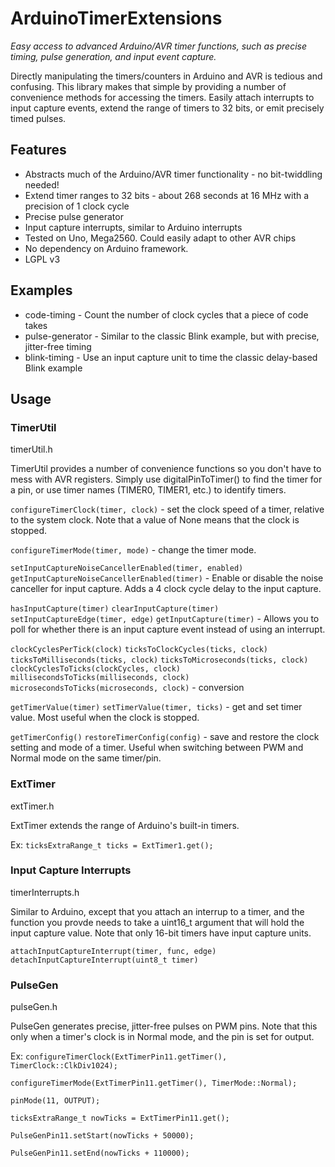 # ArduinoTimerExtensions

*Easy access to advanced Arduino/AVR timer functions, such as precise timing, pulse generation, and input event capture.*

Directly manipulating the timers/counters in Arduino and AVR is tedious and confusing. This library makes that simple by providing a number of convenience methods for accessing the timers. Easily attach interrupts to input capture events, extend the range of timers to 32 bits, or emit precisely timed pulses.

## Features

* Abstracts much of the Arduino/AVR timer functionality - no bit-twiddling needed!
* Extend timer ranges to 32 bits - about 268 seconds at 16 MHz with a precision of 1 clock cycle
* Precise pulse generator
* Input capture interrupts, similar to Arduino interrupts
* Tested on Uno, Mega2560. Could easily adapt to other AVR chips
* No dependency on Arduino framework.
* LGPL v3

## Examples

* code-timing - Count the number of clock cycles that a piece of code takes
* pulse-generator - Similar to the classic Blink example, but with precise, jitter-free timing
* blink-timing - Use an input capture unit to time the classic delay-based Blink example

## Usage

### TimerUtil

timerUtil.h

TimerUtil provides a number of convenience functions so you don't have to mess with AVR registers.
Simply use digitalPinToTimer() to find the timer for a pin, or use timer names (TIMER0, TIMER1, etc.) to identify timers.

`configureTimerClock(timer, clock)` - set the clock speed of a timer, relative to the system clock. Note
that a value of None means that the clock is stopped.

`configureTimerMode(timer, mode)` - change the timer mode.

`setInputCaptureNoiseCancellerEnabled(timer, enabled)
getInputCaptureNoiseCancellerEnabled(timer)` - Enable or disable the noise canceller for input capture.
Adds a 4 clock cycle delay to the input capture.

`hasInputCapture(timer)`
`clearInputCapture(timer)`
`setInputCaptureEdge(timer, edge)`
`getInputCapture(timer)` - Allows you to poll for whether there is an input capture event instead of using
an interrupt.

`clockCyclesPerTick(clock)`
`ticksToClockCycles(ticks, clock)`
`ticksToMilliseconds(ticks, clock)`
`ticksToMicroseconds(ticks, clock)`
`clockCyclesToTicks(clockCycles, clock)`
`millisecondsToTicks(milliseconds, clock)`
`microsecondsToTicks(microseconds, clock)` - conversion

`getTimerValue(timer)`
`setTimerValue(timer, ticks)` - get and set timer value. Most useful when the clock is stopped.

`getTimerConfig()`
`restoreTimerConfig(config)` - save and restore the clock setting and mode of a timer. Useful when switching between PWM and Normal mode on the same timer/pin.

### ExtTimer

extTimer.h

ExtTimer extends the range of Arduino's built-in timers.

Ex: 
`ticksExtraRange_t ticks = ExtTimer1.get();`

### Input Capture Interrupts

timerInterrupts.h

Similar to Arduino, except that you attach an interrup to a timer, and the function you provde needs to take a uint16_t argument that will hold the input capture value. Note that only 16-bit timers have input capture units.

`attachInputCaptureInterrupt(timer, func, edge)`
`detachInputCaptureInterrupt(uint8_t timer)`

### PulseGen

pulseGen.h

PulseGen generates precise, jitter-free pulses on PWM pins. Note that this only when a timer's clock is in Normal mode, and the pin is set for output.

Ex: 
`configureTimerClock(ExtTimerPin11.getTimer(), TimerClock::ClkDiv1024);`

`configureTimerMode(ExtTimerPin11.getTimer(), TimerMode::Normal);`

`pinMode(11, OUTPUT);`

`ticksExtraRange_t nowTicks = ExtTimerPin11.get();`

`PulseGenPin11.setStart(nowTicks + 50000);`

`PulseGenPin11.setEnd(nowTicks + 110000);`
